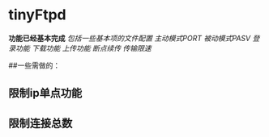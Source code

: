 # tinyFtpd
**功能已经基本完成**
*包括一些基本项的文件配置*
*主动模式PORT*
*被动模式PASV*
*登录功能*
*下载功能*
*上传功能*
*断点续传*
*传输限速*

##一些需做的：
##	限制ip单点功能  
##	限制连接总数
